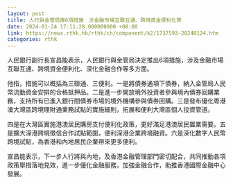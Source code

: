```yaml
---
layout: post
title: 人行與金管局推6項措施　涉金融市場互聯互通、跨境資金便利化等
date: 2024-01-24 17:11:28.000000000 +08:00
link: https://news.rthk.hk/rthk/ch/component/k2/1737593-20240124.htm
categories: rthk
---
```


人民銀行副行長宣昌能表示，人民銀行與金管局決定推出6項措施，涉及金融市場互聯互通、跨境資金便利化、深化金融合作等多方面。

他指，措施可以概括為三聯通、三便利。一是將債券通項下債券，納入金管局人民幣流動資金安排的合格抵押品。二是進一步開放境外投資者參與境內債券回購業務，支持所有已進入銀行間債券市場的境外機構參與債券回購。三是發布優化粵港澳大灣區跨境理財通業務試點的實施細則，拓展和便利大灣區個人投資管道。

四是在大灣區實施港澳居民購房支付便利化政策，更好滿足港澳居民置業需要。五是擴大深港跨境徵信合作試點範圍，便利深港企業跨境融資。六是深化數字人民幣跨境試點，為香港和內地居民企業帶來更多便利。 

宣昌能表示，下一步人行將與內地，及香港金融管理部門密切配合，共同推動各項政策舉措落地見效，進一步優化金融服務，加強金融合作，助推香港國際金融中心發展。
